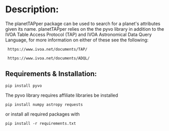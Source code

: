 # Description:
The planetTAPper package can be used to search for a planet's attributes given its name.  planetTAPper relies on the the pyvo library in addition to the IVOA Table Access Protocol (TAP) and IVOA Astronomical Data Query Language, for more information on either of these see the following:

     https://www.ivoa.net/documents/TAP/

     https://www.ivoa.net/documents/ADQL/

## Requirements & Installation:
```
pip install pyvo
```
The pyvo library requires affiliate libraries be installed
```
pip install numpy astropy requests
```
or install all required packages with 
```
pip install -r requirements.txt
```

